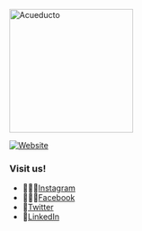 <p align="left">
  <a href="https://acueducto.studio/" target='_blank'>
    <img alt="Acueducto" src="https://acueducto.studio/signatures/logostroke.svg" width="220">
  </a>
</p>

[![Website](https://img.shields.io/website-up-down-green-red/https/shields.io.svg?label=acueducto-website)](https://acueducto.studio)

### Visit us!

- 🤹🏻‍♂️[Instagram](https://www.instagram.com/acueducto.studio/)
- 🙋🏻‍♀️[Facebook](https://www.facebook.com/acueducto.studio/)
- 🦜[Twitter](https://twitter.com/acueductostudio)
- 🔌[LinkedIn](https://www.linkedin.com/company/acueductostudio/)
